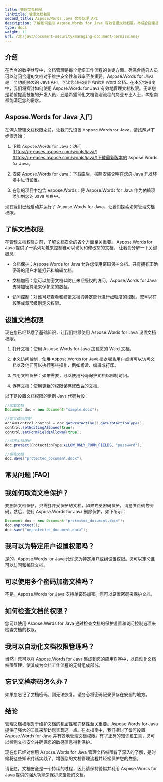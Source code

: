 ```yaml
---
title: 管理文档权限
linktitle: 管理文档权限
second_title: Aspose.Words Java 文档处理 API
description: 了解如何使用 Aspose.Words for Java 有效管理文档权限。本综合指南提供分步说明和源代码示例。
type: docs
weight: 11
url: /zh/java/document-security/managing-document-permissions/
---
```


## 介绍

在当今的数字世界中，文档管理是每个组织工作流程的关键方面。确保合适的人员可以访问合适的文档对于维护安全性和效率至关重要。Aspose.Words for Java 是一个功能强大的 Java API，可让您轻松操作和管理 Word 文档。在本分步指南中，我们将探讨如何使用 Aspose.Words for Java 有效地管理文档权限。无论您是希望提高技能的开发人员，还是希望简化文档管理流程的商业专业人士，本指南都能满足您的需求。

## Aspose.Words for Java 入门

在深入管理文档权限之前，让我们先设置 Aspose.Words for Java。请按照以下步骤开始：

1. 下载 Aspose.Words for Java：访问[https://releases.aspose.com/words/java/](https://releases.aspose.com/words/java/)下载最新版本的 Aspose.Words for Java。

2. 安装 Aspose.Words for Java：下载库后，按照安装说明在您的 Java 开发环境中进行设置。

3. 在您的项目中包含 Aspose.Words：将 Aspose.Words for Java 作为依赖项添加到您的 Java 项目中。

现在我们已经启动并运行了 Aspose.Words for Java，让我们探索如何管理文档权限。

## 了解文档权限

在管理文档权限之前，了解文档安全的各个方面至关重要。 Aspose.Words for Java 提供了一系列功能来控制谁可以访问和修改您的文档。 让我们分解一下关键概念：

- 文档保护：Aspose.Words for Java 允许您使用密码保护文档。只有拥有正确密码的用户才能打开和编辑文档。

- 文档加密：您可以加密文档以防止未经授权的访问。Aspose.Words for Java 支持加密算法来保护您的数据。

- 访问控制：对谁可以查看和编辑文档的特定部分进行细粒度的控制。您可以在段落或章节级别定义权限。

## 设置文档权限

现在您已经熟悉了基础知识，让我们继续使用 Aspose.Words for Java 设置文档权限。

1. 打开文档：使用 Aspose.Words for Java 加载您的 Word 文档。

2. 定义访问控制：使用 Aspose.Words for Java 指定哪些用户或组可以访问文档以及他们可以执行哪些操作，例如阅读、编辑或打印。

3. 应用文档保护：如果需要，可以使用密码保护文档以限制访问。

4. 保存文档：使用更新的权限保存修改后的文档。

以下是设置文档权限的示例 Java 代码片段：

```java
//加载文档
Document doc = new Document("sample.docx");

//定义访问控制
AccessControl control = doc.getProtection().getProtectionType();
control.setEditingAllowed(true);
control.setFormFieldsAllowed(true);

//应用文档保护
doc.protect(ProtectionType.ALLOW_ONLY_FORM_FIELDS, "password");

//保存文档
doc.save("protected_document.docx");
```

## 常见问题 (FAQ)

## 我如何取消文档保护？

要删除文档保护，只需打开受保护的文档，如果它受密码保护，请提供正确的密码。然后，使用 Aspose.Words for Java 删除保护，如下所示：

```java
Document doc = new Document("protected_document.docx");
doc.unprotect();
doc.save("unprotected_document.docx");
```

## 我可以为特定用户设置权限吗？

是的，Aspose.Words for Java 允许您为特定用户或组设置权限。您可以定义谁可以访问和编辑文档。

## 可以使用多个密码加密文档吗？

不是，Aspose.Words for Java 支持单密码加密。您可以设置密码来保护文档。

## 如何检查文档的权限？

您可以使用 Aspose.Words for Java 通过检查文档的保护设置和访问控制选项来检查文档的权限。

## 我可以自动化文档权限管理吗？

当然！您可以将 Aspose.Words for Java 集成到您的应用程序中，以自动化文档权限管理，使其成为文档工作流程的无缝组成部分。

## 忘记文档密码怎么办？

如果您忘记了文档密码，则无法恢复。请务必将密码记录保存在安全的地方。

## 结论

管理文档权限对于维护文档的机密性和完整性至关重要。Aspose.Words for Java 提供了强大的工具来帮助您实现这一点。在本指南中，我们探讨了如何设置 Aspose.Words for Java 并有效地管理文档权限。有了正确的知识和工具，您可以控制文档安全并确保您的敏感信息得到保护。

现在您已经对使用 Aspose.Words for Java 管理文档权限有了深入的了解，是时候将这些知识付诸实践了。增强您的文档管理流程并轻松保护您的数据。

请记住，文档安全是一个持续的过程，因此请保持警惕并利用 Aspose.Words for Java 提供的强大功能来保护您宝贵的文档。